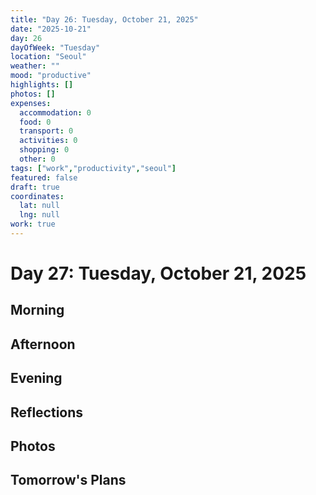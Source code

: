 ```yaml
---
title: "Day 26: Tuesday, October 21, 2025"
date: "2025-10-21"
day: 26
dayOfWeek: "Tuesday"
location: "Seoul"
weather: ""
mood: "productive"
highlights: []
photos: []
expenses:
  accommodation: 0
  food: 0
  transport: 0
  activities: 0
  shopping: 0
  other: 0
tags: ["work","productivity","seoul"]
featured: false
draft: true
coordinates:
  lat: null
  lng: null
work: true
---
```

# Day 27: Tuesday, October 21, 2025

## Morning

## Afternoon

## Evening

## Reflections

## Photos

## Tomorrow's Plans
